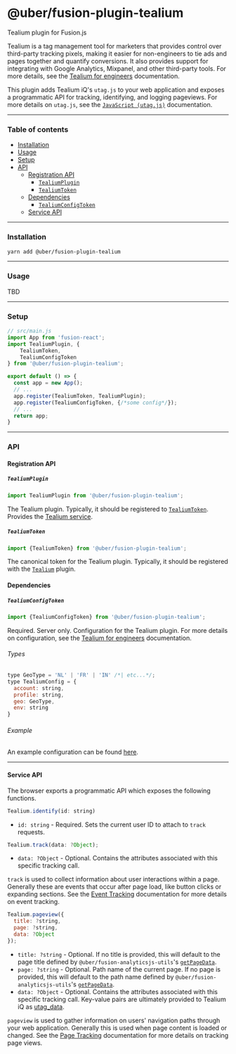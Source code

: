 # @uber/fusion-plugin-tealium

Tealium plugin for Fusion.js

Tealium is a tag management tool for marketers that provides control over third-party tracking pixels, making it easier for non-engineers to tie ads and pages together and quantify conversions.  It also provides support for integrating with Google Analytics, Mixpanel, and other third-party tools.  For more details, see the [Tealium for engineers](https://code.uberinternal.com/w/tealium/) documentation.

This plugin adds Tealium iQ's `utag.js` to your web application and exposes a programmatic API for tracking, identifying, and logging pageviews.  For more details on `utag.js`, see the [`JavaScript (utag.js)`](https://community.tealiumiq.com/t5/JavaScript-utag-js/tkb-p/utag) documentation.

---

### Table of contents

- [Installation](#installation)
- [Usage](#usage)
- [Setup](#setup)
- [API](#api)
  - [Registration API](#registration-api)
    - [`TealiumPlugin`](#tealiumplugin)
    - [`TealiumToken`](#tealiumtoken)
  - [Dependencies](#dependencies)
    - [`TealiumConfigToken`](#tealiumconfigtoken)
  - [Service API](#service-api)

---

### Installation

```sh
yarn add @uber/fusion-plugin-tealium
```

---

### Usage

TBD

---

### Setup

```js
// src/main.js
import App from 'fusion-react';
import TealiumPlugin, {
    TealiumToken,
    TealiumConfigToken
} from '@uber/fusion-plugin-tealium';

export default () => {
  const app = new App();
  // ...
  app.register(TealiumToken, TealiumPlugin);
  app.register(TealiumConfigToken, {/*some config*/});
  // ...
  return app;
}
```

---

### API

#### Registration API

##### `TealiumPlugin`

```js
import TealiumPlugin from '@uber/fusion-plugin-tealium';
```

The Tealium plugin. Typically, it should be registered to [`TealiumToken`](#TealiumToken). Provides the [Tealium service](#service-api).

##### `TealiumToken`

```js
import {TealiumToken} from '@uber/fusion-plugin-tealium';
```

The canonical token for the Tealium plugin. Typically, it should be registered with the [`Tealium`](#TealiumPlugin) plugin.

#### Dependencies

##### `TealiumConfigToken`

```js
import {TealiumConfigToken} from '@uber/fusion-plugin-tealium';
```

Required.  Server only.  Configuration for the Tealium plugin.  For more details on configuration, see the [Tealium for engineers](https://code.uberinternal.com/w/tealium/) documentation.

###### Types

```js
type GeoType = 'NL' | 'FR' | 'IN' /*| etc...*/;
type TealiumConfig = {
  account: string,
  profile: string,
  geo: GeoType,
  env: string
}
```

###### Example

An example configuration can be found [here](https://code.uberinternal.com/D645395).

---

#### Service API

The browser exports a programmatic API which exposes the following functions.

```js
Tealium.identify(id: string)
```

* `id: string` - Required.  Sets the current user ID to attach to `track` requests.

```js
Tealium.track(data: ?Object);
```

* `data: ?Object` - Optional.  Contains the attributes associated with this specific tracking call.

`track` is used to collect information about user interactions within a page.  Generally these are events that occur after page load, like button clicks or expanding sections.  See the [Event Tracking](https://community.tealiumiq.com/t5/JavaScript-utag-js/Event-Tracking/ta-p/15588) documentation for more details on event tracking.

```js
Tealium.pageview({
  title: ?string,
  page: ?string,
  data: ?Object
});
```

* `title: ?string` - Optional.  If no title is provided, this will default to the page title defined by `@uber/fusion-analyticsjs-utils`'s [`getPageData`](https://code.uberinternal.com/diffusion/WEFUSPF/browse/master/src/utilities/page-data.js$15).
* `page: ?string` - Optional.  Path name of the current page.  If no page is provided, this will default to the path name defined by `@uber/fusion-analyticsjs-utils`'s [`getPageData`](https://code.uberinternal.com/diffusion/WEFUSPF/browse/master/src/utilities/page-data.js$13).
* `data: ?Object` - Optional.  Contains the attributes associated with this specific tracking call.  Key-value pairs are ultimately provided to Tealium iQ as [utag_data](https://community.tealiumiq.com/t5/JavaScript-utag-js/How-utag-data-works/ta-p/15369).

`pageview` is used to gather information on users' navigation paths through your web application.  Generally this is used when page content is loaded or changed.  See the [Page Tracking](https://community.tealiumiq.com/t5/JavaScript-utag-js/Page-Tracking/ta-p/15563) documentation for more details on tracking page views.
